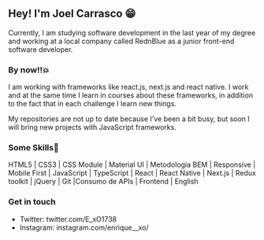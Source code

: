 ## Hey! I'm Joel Carrasco 😁

  Currently, I am studying software development in the last year of my degree and working at a local company called RednBlue as a junior front-end software developer.


### By now!!💥
  I am working with frameworks like react.js, next.js and react native. I work and at the same time I learn in courses about these frameworks, in addition to the fact    that in each challenge I learn new things.
  
  My repositories are not up to date because I've been a bit busy, but soon I will bring new projects with JavaScript frameworks.

  
### Some Skills🤟
HTML5 | CSS3 | CSS Module | Material UI | Metodologia BEM | Responsive  | Mobile First |  JavaScript | TypeScript | React | React Native | Next.js | Redux toolkit | jQuery | Git |Consumo de APIs | Frontend | English


### Get in touch
  - Twitter: twitter.com/E_xO1738
  - Instagram: instagram.com/enrique__xo/
  

